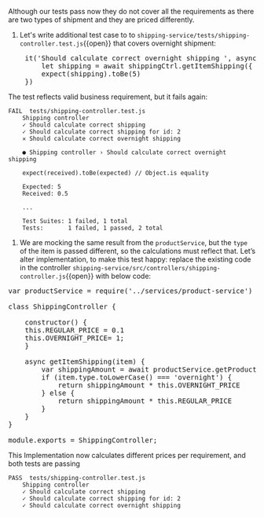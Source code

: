Although our tests pass now they do not cover all the requirements as there are two types of shipment and they are priced differently. 

1. Let's write additional test case to to `shipping-service/tests/shipping-controller.test.js`{{open}} that covers overnight shipment:

<pre class="file hljs js" data-target="clipboard">
    it('Should calculate correct overnight shipping ', async function () {
        let shipping = await shippingCtrl.getItemShipping({ id: 1, type: 'overnight' })
        expect(shipping).toBe(5)
    })
</pre>

The test reflects valid business requirement, but it fails again:

```text
FAIL  tests/shipping-controller.test.js
    Shipping controller
    ✓ Should calculate correct shipping  
    ✓ Should calculate correct shipping for id: 2
    ✕ Should calculate correct overnight shipping  

    ● Shipping controller › Should calculate correct overnight shipping

    expect(received).toBe(expected) // Object.is equality

    Expected: 5
    Received: 0.5

    ...

    Test Suites: 1 failed, 1 total
    Tests:       1 failed, 1 passed, 2 total
```

1. We are mocking the same result from the `productService`, but the `type` of the item is passed different, so the calculations must reflect that. Let’s alter implementation, to make this test happy: replace the existing code in the controller `shipping-service/src/controllers/shipping-controller.js`{{open}} with below code:

<pre class="file hljs js" data-filename="shipping-service/src/controllers/shipping-controller.js" data-target="replace">
var productService = require('../services/product-service')

class ShippingController {

    constructor() {
    this.REGULAR_PRICE = 0.1
    this.OVERNIGHT_PRICE= 1;
    }

    async getItemShipping(item) {
        var shippingAmount = await productService.getProductWeight(item.id)
        if (item.type.toLowerCase() === 'overnight') {
            return shippingAmount * this.OVERNIGHT_PRICE
        } else {
            return shippingAmount * this.REGULAR_PRICE
        }
    }
}

module.exports = ShippingController;
</pre>

This Implementation now calculates different prices per requirement, and both tests are passing

```text
PASS  tests/shipping-controller.test.js
    Shipping controller
    ✓ Should calculate correct shipping  
    ✓ Should calculate correct shipping for id: 2
    ✓ Should calculate correct overnight shipping  
```

